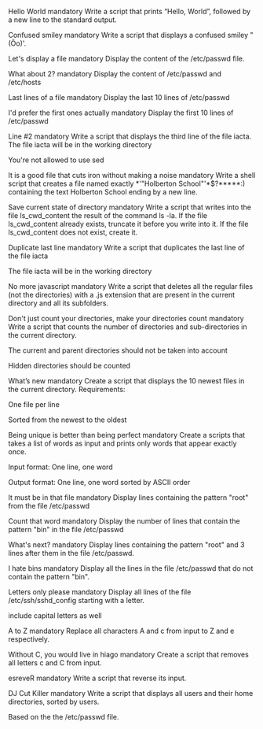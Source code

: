 Hello World mandatory Write a script that prints “Hello, World”, followed by a new line to the standard output.

Confused smiley mandatory Write a script that displays a confused smiley "(Ôo)'.

Let's display a file mandatory Display the content of the /etc/passwd file.

What about 2? mandatory Display the content of /etc/passwd and /etc/hosts

Last lines of a file mandatory Display the last 10 lines of /etc/passwd

I'd prefer the first ones actually mandatory Display the first 10 lines of /etc/passwd

Line #2 mandatory Write a script that displays the third line of the file iacta. The file iacta will be in the working directory

You're not allowed to use sed

It is a good file that cuts iron without making a noise mandatory Write a shell script that creates a file named exactly *\'"Holberton School"'\*$?*****:) containing the text Holberton School ending by a new line.

Save current state of directory mandatory Write a script that writes into the file ls_cwd_content the result of the command ls -la. If the file ls_cwd_content already exists, truncate it before you write into it. If the file ls_cwd_content does not exist, create it.

Duplicate last line mandatory Write a script that duplicates the last line of the file iacta

The file iacta will be in the working directory

No more javascript mandatory Write a script that deletes all the regular files (not the directories) with a .js extension that are present in the current directory and all its subfolders.

Don't just count your directories, make your directories count mandatory Write a script that counts the number of directories and sub-directories in the current directory.

The current and parent directories should not be taken into account

Hidden directories should be counted

What’s new mandatory Create a script that displays the 10 newest files in the current directory. Requirements:

One file per line

Sorted from the newest to the oldest

Being unique is better than being perfect mandatory Create a scripts that takes a list of words as input and prints only words that appear exactly once.

Input format: One line, one word

Output format: One line, one word sorted by ASCII order

It must be in that file mandatory Display lines containing the pattern "root" from the file /etc/passwd

Count that word mandatory Display the number of lines that contain the pattern "bin" in the file /etc/passwd

What's next? mandatory Display lines containing the pattern "root" and 3 lines after them in the file /etc/passwd.

I hate bins mandatory Display all the lines in the file /etc/passwd that do not contain the pattern "bin".

Letters only please mandatory Display all lines of the file /etc/ssh/sshd_config starting with a letter.

include capital letters as well

A to Z mandatory Replace all characters A and c from input to Z and e respectively.

Without C, you would live in hiago mandatory Create a script that removes all letters c and C from input.

esreveR mandatory Write a script that reverse its input.

DJ Cut Killer mandatory Write a script that displays all users and their home directories, sorted by users.

Based on the the /etc/passwd file.
